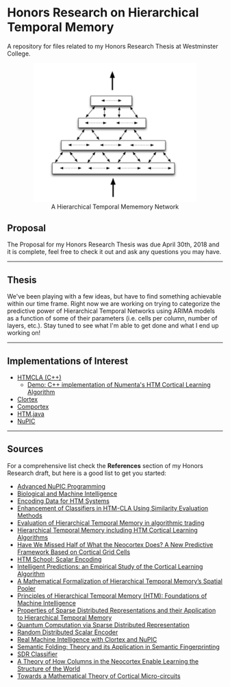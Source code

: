 # Honors Research on Hierarchical Temporal Memory

A repository for files related to my Honors Research Thesis at Westminster College.


<center>
  <figure>
    <img src="images/hierarchy.png"  style="max-width:90%;">
    <figcaption>A Hierarchical Temporal Mememory Network</figcaption>
  </figure>
</center>

## Proposal

The Proposal for my Honors Research Thesis was due April 30th, 2018 and it is complete, feel free to check it out and ask any questions you may have.

***

## Thesis

We've been playing with a few ideas, but have to find something achievable within our time frame. Right now we are working on trying to categorize the predictive power of Hierarchical Temporal Networks using ARIMA models as a function of some of their parameters (i.e. cells per column, number of layers, etc.). Stay tuned to see what I'm able to get done and what I end up working on!

***

## Implementations of Interest

* [HTMCLA (C++)](https://github.com/MichaelFerrier/HTMCLA)
  * [Demo: C++ implementation of Numenta's HTM Cortical Learning Algorithm](https://www.youtube.com/watch?v=IXg_XIm5kqk)
* [Clortex](https://github.com/htm-community/clortex)
* [Comportex](https://github.com/htm-community/comportex)
* [HTM.java](https://github.com/numenta/htm.java)
* [NuPIC](https://github.com/numenta/nupic)

***


## Sources

For a comprehensive list check the **References** section of my Honors Research draft, but here is a good list to get you started:

* [Advanced NuPIC Programming](http://cfile23.uf.tistory.com/attach/121B8F374F14E16A179668)
* [Biological and Machine Intelligence](https://numenta.com/resources/biological-and-machine-intelligence/)
* [Encoding Data for HTM Systems](https://arxiv.org/abs/1602.05925)
* [Enhancement of Classifiers in HTM-CLA Using Similarity Evaluation Methods](https://www.sciencedirect.com/science/article/pii/S1877050915023881)
* [Evaluation of Hierarchical Temporal Memory in algorithmic trading](http://liu.diva-portal.org/smash/record.jsf?pid=diva2%3A302092&dswid=-7957)
* [Hierarchical Temporal Memory including HTM Cortical Learning Algorithms](https://numenta.org/resources/HTM_CorticalLearningAlgorithms.pdf)
* [Have We Missed Half of What the Neocortex Does? A New Predictive Framework Based on Cortical Grid Cells](https://www.slideshare.net/numenta/have-we-missed-half-of-what-the-neocortex-does-a-new-predictive-framework-based-on-cortical-grid-cells)
* [HTM School: Scalar Encoding](https://www.youtube.com/watch?v=V3Yqtpytif0)
* [Intelligent Predictions: an Empirical Study of the Cortical Learning Algorithm](https://www.semanticscholar.org/paper/Intelligent-Predictions-%3A-an-empirical-study-of-the-Galetzka/585944db4d18d35c01816b663ef4736f8a7061ee)
* [A Mathematical Formalization of Hierarchical Temporal Memory’s Spatial Pooler](https://arxiv.org/abs/1601.06116)
* [Principles of Hierarchical Temporal Memory (HTM): Foundations of Machine Intelligence](https://www.youtube.com/watch?v=6ufPpZDmPKA)
* [Properties of Sparse Distributed Representations and their Application to Hierarchical Temporal Memory](https://arxiv.org/abs/1503.07469)
* [Quantum Computation via Sparse Distributed Representation](https://arxiv.org/pdf/1707.05660.pdf)
* [Random Distributed Scalar Encoder](http://fergalbyrne.github.io/rdse.html)
* [Real Machine Intelligence with Clortex and NuPIC](https://leanpub.com/realsmartmachines/read)
* [Semantic Folding: Theory and its Application in Semantic Fingerprinting](https://arxiv.org/abs/1511.08855)
* [SDR Classifier](http://hopding.com/sdr-classifier#title)
* [A Theory of How Columns in the Neocortex Enable Learning the Structure of the World](https://www.frontiersin.org/articles/10.3389/fncir.2017.00081/full)
* [Towards a Mathematical Theory of Cortical Micro-circuits](https://journals.plos.org/ploscompbiol/article?id=10.1371/journal.pcbi.1000532)
